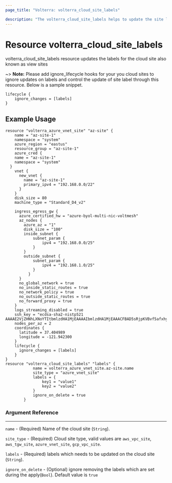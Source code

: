 ```yaml
---
page_title: "Volterra: volterra_cloud_site_labels"

description: "The volterra_cloud_site_labels helps to update the site labels for cloud sites"
---
```


Resource volterra_cloud_site_labels
===================================
volterra_cloud_site_labels resource updates the labels for the cloud site also known as view sites

~> **Note:** Please add ignore_lifecycle hooks for your you cloud sites to ignore updates on labels and control the update of site label through this resource. Below is a sample snippet.

```
lifecycle {
	ignore_changes = [labels]
}
```

Example Usage
-------------

```hcl
resource "volterra_azure_vnet_site" "az-site" {
	name = "az-site-1"
	namespace = "system"
	azure_region = "eastus"
	resource_group = "az-site-1"
	azure_cred {
	name = "az-site-1"
    namespace = "system"
  }
	vnet {
	  new_vnet {
	  	name = "az-site-1"
	  	primary_ipv4 = "192.168.0.0/22"
	  }
	}
	disk_size = 80
	machine_type = "Standard_D4_v2"

	ingress_egress_gw {
	  azure_certified_hw = "azure-byol-multi-nic-voltmesh"
	  az_nodes {
	  	azure_az = "1"
	  	disk_size = "100"
	  	inside_subnet {
	  		subnet_param {
	  			ipv4 = "192.168.0.0/25"
	  		}
	  	}
	  	outside_subnet {
	  		subnet_param {
			  	ipv4 = "192.168.1.0/25"
		  	}
		  }
	  }
	  no_global_network = true
	  no_inside_static_routes = true
	  no_network_policy = true
	  no_outside_static_routes = true
	  no_forward_proxy = true
	}
	logs_streaming_disabled = true
	ssh_key = "ecdsa-sha2-nistp521 AAAAE2VjZHNhLXNoYTItbmlzdHA1MjEAAAAIbmlzdHA1MjEAAACFBAD5sRjpKVBvf5afxhysXd4GyvEFaiDOnPhKQcK8SHNUxkGkjhRV6xMFpBBApNctQ73yaHweV//OhBHurwzUodKOWAEyH+ay0V2BAOpx2aiQHxiMh7b0CGYVxv4lRZ4IPZ1Da9Siz1Sz19RYBjVM7v6Dvo2UlYftUyauKPIDPnd19iN10g=="
	nodes_per_az = 2
	coordinates {
	  latitude = 37.404989
	  longitude = -121.942300
	}
	lifecycle {
	  ignore_changes = [labels]
	}
}
resource "volterra_cloud_site_labels" "labels" {
			name = volterra_azure_vnet_site.az-site.name
			site_type = "azure_vnet_site"
			labels = {
				key1 = "value1"
				key2 = "value2"
			}
			ignore_on_delete = true
		}

```

### Argument Reference

---

`name` - (Required) Name of the cloud site (`String`).

`site_type` - (Required) Cloud site type, valid values are `aws_vpc_site`, `aws_tgw_site`, `azure_vnet_site`, `gcp_vpc_site`.

`labels` - (Required) labels which needs to be updated on the cloud site (`String`).

`ignore_on_delete` - (Optional) ignore removing the labels which are set during the apply(`Bool`). Default value is `true`
